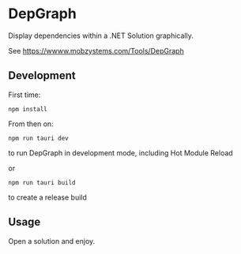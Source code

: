 # DepGraph

Display dependencies within a .NET Solution graphically.

See https://wwww.mobzystems.com/Tools/DepGraph

## Development

First time:

```
npm install
```

From then on:

```
npm run tauri dev
```
to run DepGraph in development mode, including Hot Module Reload

or

```
npm run tauri build
```

to create a release build

## Usage

Open a solution and enjoy.
